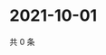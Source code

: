 # 2021-10-01

共 0 条

<!-- BEGIN WEIBO -->
<!-- 最后更新时间 Fri Oct 01 2021 00:16:07 GMT+0800 (China Standard Time) -->

<!-- END WEIBO -->
